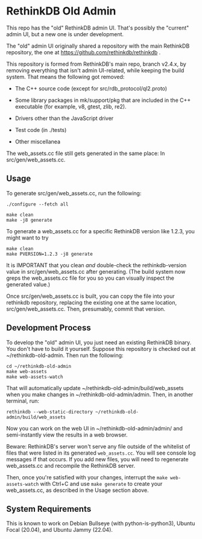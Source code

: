 # RethinkDB Old Admin

This repo has the "old" RethinkDB admin UI.  That's possibly the
"current" admin UI, but a new one is under development.

The "old" admin UI originally shared a repository with the main
RethinkDB repository, the one at
https://github.com/rethinkdb/rethinkdb .

This repository is formed from RethinkDB's main repo, branch v2.4.x,
by removing everything that isn't admin UI-related, while keeping the
build system.  That means the following got removed:

 - The C++ source code (except for src/rdb_protocol/ql2.proto)

 - Some library packages in mk/support/pkg that are included in the
   C++ executable (for example, v8, gtest, zlib, re2).

 - Drivers other than the JavaScript driver

 - Test code (in ./tests)

 - Other miscellanea

The web_assets.cc file still gets generated in the same place: In
src/gen/web_assets.cc.

## Usage

To generate src/gen/web_assets.cc, run the following:

    ./configure --fetch all

    make clean
    make -j8 generate

To generate a web_assets.cc for a specific RethinkDB version like
1.2.3, you might want to try

    make clean
    make PVERSION=1.2.3 -j8 generate

It is IMPORTANT that you clean *and* double-check the
rethinkdb-version value in src/gen/web_assets.cc after generating.
(The build system now greps the web_assets.cc file for you so you can
visually inspect the generated value.)

Once src/gen/web_assets.cc is built, you can copy the file into your
rethinkdb repository, replacing the existing one at the same location,
src/gen/web_assets.cc.  Then, presumably, commit that version.

## Development Process

To develop the "old" admin UI, you just need an existing RethinkDB
binary.  You don't have to build it yourself.  Suppose this repository
is checked out at ~/rethinkdb-old-admin.  Then run the following:

    cd ~/rethinkdb-old-admin
    make web-assets
    make web-assets-watch

That will automatically update ~/rethinkdb-old-admin/build/web_assets
when you make changes in ~/rethinkdb-old-admin/admin.  Then, in
another terminal, run:

    rethinkdb --web-static-directory ~/rethinkdb-old-admin/build/web_assets

Now you can work on the web UI in ~/rethinkdb-old-admin/admin/ and
semi-instantly view the results in a web browser.

Beware: RethinkDB's server won't serve any file outside of the
whitelist of files that were listed in its generated `web_assets.cc`.
You will see console log messages if that occurs.  If you add new
files, you will need to regenerate web_assets.cc and recompile the
RethinkDB server.

Then, once you're satisfied with your changes, interrupt the `make
web-assets-watch` with Ctrl+C and use `make generate` to create your
web_assets.cc, as described in the Usage section above.


## System Requirements

This is known to work on Debian Bullseye (with python-is-python3),
Ubuntu Focal (20.04), and Ubuntu Jammy (22.04).
